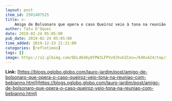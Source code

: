 ```yaml
---
layout: post
item_id: 2501407525
title: >-
    Amigo de Bolsonaro que opera o caso Queiroz veio à tona na reunião com Bebianno : Lauro Jardim
author: Tatu D'Oquei
date: 2019-02-24 05:05:00
pub_date: 2019-02-24 05:05:00
time_added: 2019-12-23 21:21:00
categories: [refletimos]
tags: []
image: https://s2.glbimg.com/QbLd648yOYPWJLFPVz0JhuhZCeo=/640x424/top/i.glbimg.com/og/ig/infoglobo1/f/original/2019/02/22/81202198_gustavo_bebianno_president_of_psl_party_talks_with_presidential_candidate_jair_bolsonar.jpg
---
```


**Link:** [https://blogs.oglobo.globo.com/lauro-jardim/post/amigo-de-bolsonaro-que-opera-o-caso-queiroz-veio-tona-na-reuniao-com-bebianno.html](https://blogs.oglobo.globo.com/lauro-jardim/post/amigo-de-bolsonaro-que-opera-o-caso-queiroz-veio-tona-na-reuniao-com-bebianno.html)

